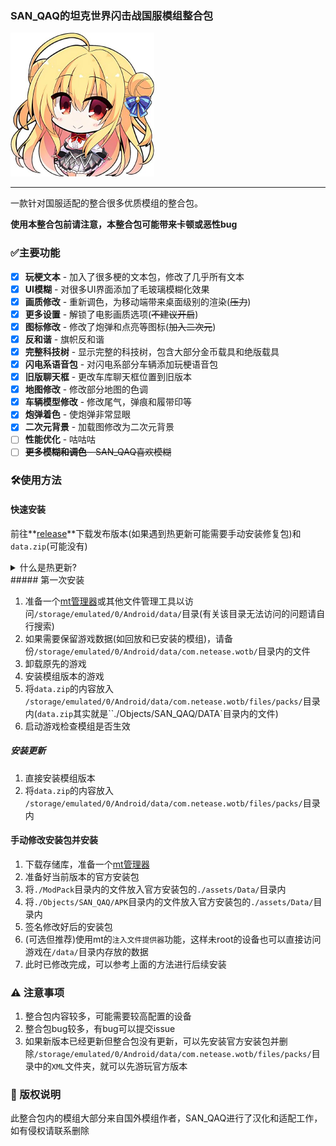 ### SAN_QAQ的坦克世界闪击战国服模组整合包

<img src=".\QAQ.jpg" alt="SAN_QAQ" style="zoom: 50%;" />

------

一款针对国服适配的整合很多优质模组的整合包。

**使用本整合包前请注意，本整合包可能带来卡顿或恶性bug**

### ✅主要功能
- [x] **玩梗文本** - 加入了很多梗的文本包，修改了几乎所有文本
- [x] **UI模糊** - 对很多UI界面添加了毛玻璃模糊化效果
- [x] **画质修改** - 重新调色，为移动端带来桌面级别的渲染(~~压力~~)
- [x] **更多设置** - 解锁了电影画质选项(~~不建议开启~~)
- [x] **图标修改** - 修改了炮弹和点亮等图标(~~加入二次元~~)
- [x] **反和谐** - 旗帜反和谐
- [x] **完整科技树** - 显示完整的科技树，包含大部分金币载具和绝版载具
- [x] **闪电系语音包** - 对闪电系部分车辆添加玩梗语音包
- [x] **旧版聊天框** - 更改车库聊天框位置到旧版本
- [x] **地图修改** - 修改部分地图的色调
- [x] **车辆模型修改** - 修改尾气，弹痕和履带印等
- [x] **炮弹着色** - 使炮弹非常显眼
- [x] **二次元背景** - 加载图修改为二次元背景
- [ ] **性能优化** - 咕咕咕
- [ ] ~~**更多模糊和调色** - SAN_QAQ喜欢模糊~~

### 🛠️使用方法
#### 快速安装
前往**[release](https://github.com/SAN-QAQ/WoT-Blitz-ModPack/release)**下载发布版本(如果遇到热更新可能需要手动安装修复包)和`data.zip`(可能没有)
<details>
<summary>什么是热更新?</summary>
如果不需要下载新版本安装包，只需要进入游戏后下载资源的版本就是热更新
</details>
##### 第一次安装

1. 准备一个[mt管理器](https://mt2.cn/download/)或其他文件管理工具以访问`/storage/emulated/0/Android/data/`目录(有关该目录无法访问的问题请自行搜索)
2. 如果需要保留游戏数据(如回放和已安装的模组)，请备份`/storage/emulated/0/Android/data/com.netease.wotb/`目录内的文件
3. 卸载原先的游戏
4. 安装模组版本的游戏
5. 将`data.zip`的内容放入 `/storage/emulated/0/Android/data/com.netease.wotb/files/packs/`目录内(`data.zip`其实就是``./Objects/SAN_QAQ/DATA`目录内的文件)
6. 启动游戏检查模组是否生效

##### 安装更新

1. 直接安装模组版本
2. 将`data.zip`的内容放入 `/storage/emulated/0/Android/data/com.netease.wotb/files/packs/`目录内

#### 手动修改安装包并安装

1. 下载存储库，准备一个[mt管理器](https://mt2.cn/download/)
2. 准备好当前版本的官方安装包
3. 将`./ModPack`目录内的文件放入官方安装包的`./assets/Data/`目录内
4. 将`./Objects/SAN_QAQ/APK`目录内的文件放入官方安装包的`./assets/Data/`目录内
5. 签名修改好后的安装包
6. (可选但推荐)使用mt的`注入文件提供器`功能，这样未root的设备也可以直接访问游戏在`/data/`目录内存放的数据
7. 此时已修改完成，可以参考上面的方法进行后续安装

### ⚠️ 注意事项

1. 整合包内容较多，可能需要较高配置的设备
2. 整合包bug较多，有bug可以提交issue
3. 如果新版本已经更新但整合包没有更新，可以先安装官方安装包并删除`/storage/emulated/0/Android/data/com.netease.wotb/files/packs/`目录中的`XML`文件夹，就可以先游玩官方版本

### 📜 版权说明

此整合包内的模组大部分来自国外模组作者，SAN_QAQ进行了汉化和适配工作，如有侵权请联系删除
